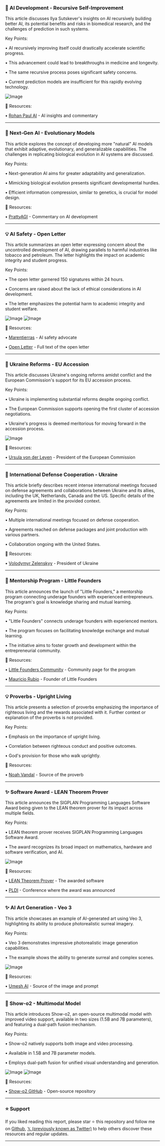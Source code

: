 ### 🤖 AI Development - Recursive Self-Improvement

This article discusses Ilya Sutskever's insights on AI recursively building better AI, its potential benefits and risks in biomedical research, and the challenges of prediction in such systems.

Key Points:

• AI recursively improving itself could drastically accelerate scientific progress.


• This advancement could lead to breakthroughs in medicine and longevity.


•  The same recursive process poses significant safety concerns.


• Current prediction models are insufficient for this rapidly evolving technology.


![Image](https://pbs.twimg.com/amplify_video_thumb/1938770788485623808/img/OQHrJHW9EBs7Wff2.jpg)

🔗 Resources:

• [Rohan Paul AI](https://x.com/rohanpaul_ai) - AI insights and commentary


---

### 🤖 Next-Gen AI - Evolutionary Models

This article explores the concept of developing more "natural" AI models that exhibit adaptive, evolutionary, and generalizable capabilities.  The challenges in replicating biological evolution in AI systems are discussed.

Key Points:

•  Next-generation AI aims for greater adaptability and generalization.


•  Mimicking biological evolution presents significant developmental hurdles.


•  Efficient information compression, similar to genetics, is crucial for model design.



🔗 Resources:

• [PrattyAGI](https://x.com/pratty_agi) - Commentary on AI development


---

### 💡 AI Safety - Open Letter

This article summarizes an open letter expressing concern about the uncontrolled development of AI, drawing parallels to harmful industries like tobacco and petroleum.  The letter highlights the impact on academic integrity and student progress.

Key Points:

•  The open letter garnered 150 signatures within 24 hours.


•  Concerns are raised about the lack of ethical considerations in AI development.


•  The letter emphasizes the potential harm to academic integrity and student welfare.


![Image](https://pbs.twimg.com/media/GucovsaW8AAevcl?format=png&name=small)
![Image](https://pbs.twimg.com/media/GucowDFXAAER0Z3?format=png&name=small)

🔗 Resources:

• [Marentierras](https://x.com/Marentierras) -  AI safety advocate


• [Open Letter](https://x.com/o_guest/status/1938882700410302630) -  Full text of the open letter


---

### 🤖 Ukraine Reforms - EU Accession

This article discusses Ukraine's ongoing reforms amidst conflict and the European Commission's support for its EU accession process.

Key Points:

• Ukraine is implementing substantial reforms despite ongoing conflict.


• The European Commission supports opening the first cluster of accession negotiations.


•  Ukraine's progress is deemed meritorious for moving forward in the accession process.


![Image](https://pbs.twimg.com/media/GuZwlpxWkAAiuGU?format=jpg&name=small)

🔗 Resources:

• [Ursula von der Leyen](https://x.com/vonderleyen) - President of the European Commission


---

### 🤖 International Defense Cooperation - Ukraine

This article briefly describes recent intense international meetings focused on defense agreements and collaborations between Ukraine and its allies, including the UK, Netherlands, Canada and the US.  Specific details of the agreements are limited in the provided context.


Key Points:

•  Multiple international meetings focused on defense cooperation.


• Agreements reached on defense packages and joint production with various partners.


• Collaboration ongoing with the United States.


🔗 Resources:

• [Volodymyr Zelenskyy](https://x.com/ZelenskyyUa) - President of Ukraine


---

### 🚀  Mentorship Program - Little Founders

This article announces the launch of "Little Founders," a mentorship program connecting underage founders with experienced entrepreneurs.  The program's goal is knowledge sharing and mutual learning.

Key Points:

•  "Little Founders" connects underage founders with experienced mentors.


•  The program focuses on facilitating knowledge exchange and mutual learning.


• The initiative aims to foster growth and development within the entrepreneurial community.



🔗 Resources:

• [Little Founders Community](https://x.com/i/communities/1938847660267708821) - Community page for the program


• [Mauricio Rubio](https://x.com/_mauriciorubio) - Founder of Little Founders


---

### 💡  Proverbs - Upright Living

This article presents a selection of proverbs emphasizing the importance of righteous living and the rewards associated with it.  Further context or explanation of the proverbs is not provided.


Key Points:

•  Emphasis on the importance of upright living.


•  Correlation between righteous conduct and positive outcomes.


•  God's provision for those who walk uprightly.


🔗 Resources:

• [Noah Vandal](https://x.com/noah_vandal) -  Source of the proverb


---

### ✨  Software Award - LEAN Theorem Prover

This article announces the SIGPLAN Programming Languages Software Award being given to the LEAN theorem prover for its impact across multiple fields.

Key Points:

•  LEAN theorem prover receives SIGPLAN Programming Languages Software Award.


•  The award recognizes its broad impact on mathematics, hardware and software verification, and AI.



![Image](https://pbs.twimg.com/media/GugI9muWsAAp0Ky?format=jpg&name=small)

🔗 Resources:

• [LEAN Theorem Prover](https://x.com/leanprover) -  The awarded software


• [PLDI](https://x.com/PLDI) - Conference where the award was announced


---

### ✨ AI Art Generation - Veo 3

This article showcases an example of AI-generated art using Veo 3, highlighting its ability to produce photorealistic surreal imagery.

Key Points:

•  Veo 3 demonstrates impressive photorealistic image generation capabilities.


•  The example shows the ability to generate surreal and complex scenes.


![Image](https://pbs.twimg.com/amplify_video_thumb/1938849500635770880/img/PqaYzf_m__g-nGRR.jpg)

🔗 Resources:

• [Umesh AI](https://x.com/umesh_ai) -  Source of the image and prompt


---

### 🤖 Show-o2 - Multimodal Model

This article introduces Show-o2, an open-source multimodal model with improved video support, available in two sizes (1.5B and 7B parameters), and featuring a dual-path fusion mechanism.


Key Points:

• Show-o2 natively supports both image and video processing.


•  Available in 1.5B and 7B parameter models.


•  Employs dual-path fusion for unified visual understanding and generation.


![Image](https://pbs.twimg.com/media/GugKy3DWAAAHt6v?format=jpg&name=small)
![Image](https://pbs.twimg.com/media/GugKy3FWwAAEdhh?format=jpg&name=small)

🔗 Resources:

• [Show-o2 GitHub](https://github.com/showlab/Show-o) -  Open-source repository


---

### ⭐️ Support

If you liked reading this report, please star ⭐️ this repository and follow me on [Github](https://github.com/Drix10), [𝕏 (previously known as Twitter)](https://x.com/DRIX_10_) to help others discover these resources and regular updates.

---